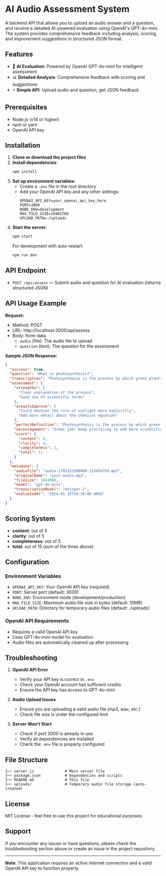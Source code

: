 # AI Audio Assessment System

A backend API that allows you to upload an audio answer and a question, and receive a detailed AI-powered evaluation using OpenAI's GPT-4o-mini. The system provides comprehensive feedback including analysis, scoring, and improvement suggestions in structured JSON format.

## Features

- 🤖 **AI Evaluation**: Powered by OpenAI GPT-4o-mini for intelligent assessment
- 📊 **Detailed Analysis**: Comprehensive feedback with scoring and suggestions
- ⚡ **Simple API**: Upload audio and question, get JSON feedback

## Prerequisites

- Node.js (v14 or higher)
- npm or yarn
- OpenAI API key

## Installation

1. **Clone or download the project files**
2. **Install dependencies**:
   ```bash
   npm install
   ```
3. **Set up environment variables**:
   - Create a `.env` file in the root directory
   - Add your OpenAI API key and any other settings:
     ```env
     OPENAI_API_KEY=your_openai_api_key_here
     PORT=3000
     NODE_ENV=development
     MAX_FILE_SIZE=10485760
     UPLOAD_PATH=./uploads
     ```
4. **Start the server**:
   ```bash
   npm start
   ```
   For development with auto-restart:
   ```bash
   npm run dev
   ```

## API Endpoint

- `POST /api/assess` — Submit audio and question for AI evaluation (returns structured JSON)

## API Usage Example

**Request:**
- Method: POST
- URL: http://localhost:3000/api/assess
- Body: form-data
  - `audio` (file): The audio file to upload
  - `question` (text): The question for the assessment

**Sample JSON Response:**
```json
{
  "success": true,
  "question": "What is photosynthesis?",
  "transcription": "Photosynthesis is the process by which green plants...",
  "assessment": {
    "strengths": [
      "Clear explanation of the process",
      "Good use of scientific terms"
    ],
    "areasToImprove": [
      "Could mention the role of sunlight more explicitly",
      "Add more detail about the chemical equation"
    ],
    "perfectDefinition": "Photosynthesis is the process by which green plants and some other organisms use sunlight to synthesize foods with the help of chlorophyll. The process converts carbon dioxide and water into glucose and oxygen.",
    "encouragement": "Great job! Keep practicing to add more scientific details.",
    "score": {
      "content": 4,
      "clarity": 4,
      "completeness": 3,
      "total": 11
    }
  },
  "metadata": {
    "audioFile": "audio-1705312200000-123456789.mp3",
    "originalName": "your-audio.mp3",
    "fileSize": 1024000,
    "model": "gpt-4o-mini",
    "transcriptionModel": "whisper-1",
    "evaluatedAt": "2024-01-15T10:30:00.000Z"
  }
}
```

## Scoring System
- **content**: out of 5
- **clarity**: out of 5
- **completeness**: out of 5
- **total**: out of 15 (sum of the three above)

## Configuration

### Environment Variables

- `OPENAI_API_KEY`: Your OpenAI API key (required)
- `PORT`: Server port (default: 3000)
- `NODE_ENV`: Environment mode (development/production)
- `MAX_FILE_SIZE`: Maximum audio file size in bytes (default: 10MB)
- `UPLOAD_PATH`: Directory for temporary audio files (default: ./uploads)

### OpenAI API Requirements

- Requires a valid OpenAI API key
- Uses GPT-4o-mini model for evaluation
- Audio files are automatically cleaned up after processing

## Troubleshooting

1. **OpenAI API Error**
   - Verify your API key is correct in `.env`
   - Check your OpenAI account has sufficient credits
   - Ensure the API key has access to GPT-4o-mini

2. **Audio Upload Issues**
   - Ensure you are uploading a valid audio file (mp3, wav, etc.)
   - Check file size is under the configured limit

3. **Server Won't Start**
   - Check if port 3000 is already in use
   - Verify all dependencies are installed
   - Check the `.env` file is properly configured

## File Structure

```
├── server.js              # Main server file
├── package.json           # Dependencies and scripts
├── README.md              # This file
├── uploads/               # Temporary audio file storage (auto-created)
```

## License

MIT License - feel free to use this project for educational purposes.

## Support

If you encounter any issues or have questions, please check the troubleshooting section above or create an issue in the project repository.

---

**Note**: This application requires an active internet connection and a valid OpenAI API key to function properly. 
